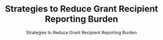 ---
layout: resources-landing
title: "Strategies to Reduce Grant Recipient Reporting Burden"
subtitle: "Strategies to Reduce Grant Recipient Reporting Burden"
external_link: https://www.whitehouse.gov/wp-content/uploads/2018/09/M-18-24.pdf
filters: federal-financial-assistance coffa uniform-guidance-2-cfr-200 memorandum omb 2018
fiscal_year: 2018
---